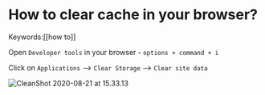 # How to clear cache in your browser?
Keywords:[[how to]]

Open `Developer tools` in your browser - `options + command + i`

Click on `Applications` --> `Clear Storage` --> `Clear site data` 

 ![CleanShot 2020-08-21 at 15.33.13](/Users/alex/ec2code/switchless/docs/docs/files/clear_browser_cache.png)

